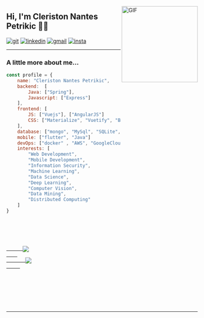 <img align="right" alt="GIF" src="https://media.giphy.com/media/LmNwrBhejkK9EFP504/giphy.gif"  width="200
" />

## Hi, I'm Cleriston Nantes Petrikic 👨‍💻

[![git](https://img.shields.io/badge/-Github-000?style=for-the-badge&logo=Github)](https://github.com/petrikic)
[![linkedin](https://img.shields.io/badge/-LinkedIn-blue?style=for-the-badge&logo=Linkedin)](https://www.linkedin.com/in/cleriston-nantes-petrikic-8154491b4/)
[![gmail](https://img.shields.io/badge/-Gmail-c14438?style=for-the-badge&logo=Gmail&logoColor=white)](mailto:cleriston.nantes@gmail.com)
[![insta](https://img.shields.io/badge/-Instagram-E4405F?style=for-the-badge&logo=instagram&logoColor=white)](https://www.instagram.com/cleriston.nantes/)

---

###  A little more about me...  


```javascript
const profile = {
    name: "Cleriston Nantes Petrikic", 
    backend:  [
        Java: ["Spring"],
        Javascript: ["Express"]
    ],
    frontend: [ 
        JS: ["Vuejs"], ["AngularJS"] 
        CSS: ["Materialize", "Vuetify", "Bootstrap"]
    ],
    database: ["mongo", "MySql", "SQLite", "PostgreSQL", "Oracle SQL"]
    mobile: ["flutter", "Java"]
    devOps: ["docker" , "AWS", "GoogleCloud"]
    interests: [
        "Web Development",
        "Mobile Development",
        "Information Security",
        "Machine Learning",
        "Data Science",
        "Deep Learning",
        "Computer Vision",
        "Data Mining",
        "Distributed Computing"
    ] 
}
```

<code>


  <div>
    <a href="https://github.com/petrikic">
      <img align="center" src="https://github-readme-stats.anuraghazra1.vercel.app/api?username=petrikic&show_icons=true&include_all_commits=true&theme=vue-dark"
    </a>
    <a href="https://github.com/petrikic">
       <img align="center" src="https://github-readme-stats.anuraghazra1.vercel.app/api/top-langs/?username=petrikic&layout=compact&langs_count=8&theme=vue-dark"/>
     </a>
  </div>
  <div>
     
  </div>
</code>



---
